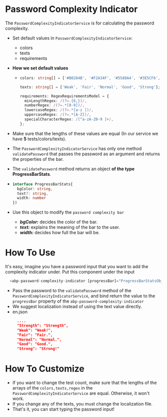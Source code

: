 # Password Complexity Indicator

The `PasswordComplexityIndicatorService` is for calculating the password complexity.

- Set default values in `PasswordComplexityIndicatorService`:
  - colors
  - texts
  - requirements
- **How we set default values**
  - ```ts
    colors: string[] = ['#B0284B', '#F2A34F', '#5588A4', '#3E5CF6', '#6EBD70'];
  
    texts: string[] = ['Weak', 'Fair', 'Normal', 'Good', 'Strong'];
  
    requirements: RegexRequirementsModel = {
      minLengthRegex: /(?=.{6,})/,                                        // Default min length 6
      numberRegex: /(?=.*[0-9])/,                                         // Default isContain number
      lowercaseRegex: /(?=.*[a-z ])/,                                     // Default isContainLowercase
      uppercaseRegex: /(?=.*[A-Z])/,                                      // Default isContainUppercase
      specialCharacterRegex: /[^a-zA-Z0-9 ]+/,                            // Default isContainSpecialCharacter
    };
    ```
- Make sure that the lengths of these values are equal (In our service we have **5** tests/colors/texts).
- The `PasswordComplexityIndicatorService` has only one method `validatePassword` that passes the password as an argument and returns the properties of the bar.

- The `validatePassword` method returns an object **of the type ProgressBarStats**.
- ```ts
  interface ProgressBarStats{
    bgColor: string,
    text?: string,
    width: number
  })
  ``` 
- Use this object to modify the `password complexity bar`
  - ***bgColor:*** decides the color of the bar.
  - ***text:*** explains the meaning of the bar to the user. 
  - ***width:*** decides how full the bar will be.


# How To Use

It's easy, imagine you have a password input that you want to add the complexity indicator under. Put this component under the input

```ts
  <abp-password-complexity-indicator [progressBar]="ProgressBarStatsObject"></abp-password-complexity-indicator>
```

- Pass the password to the `validatePassword` method of the `PasswordComplexityIndicatorService`, and bind return the value to the `progressBar` property of the `abp-password-complexity-indicator` 
- We suggest localization instead of using the text value directly.
- en.json
  ```json
    ....
    "Strength": "Strength",
    "Weak": "Weak!",
    "Fair": "Fair.",
    "Normal": "Normal.",
    "Good": "Good.",
    "Strong": "Strong!"
  ``` 

# How To Customize

- If you want to change the test count, make sure that the lengths of the arrays of the `colors,texts,regex` in the `PasswordComplexityIndicatorService` are equal. Otherwise, it won't work.
- If you change any of the texts, you must change the localization file.
- That's it, you can start typing the password input!
